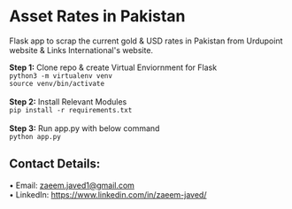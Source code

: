 # Asset Rates in Pakistan
Flask app to scrap the current gold & USD rates in Pakistan from Urdupoint website & Links International's website.

**Step 1:** Clone repo & create Virtual Enviornment for Flask 
<br/>
```python3 -m virtualenv venv```  
```source venv/bin/activate```  
<br/>**Step 2:** Install Relevant Modules  
```pip install -r requirements.txt```  
<br/>**Step 3:** Run app.py with below command  
```python app.py```    

## Contact Details:  
• Email: zaeem.javed1@gmail.com  
• LinkedIn: https://www.linkedin.com/in/zaeem-javed/
